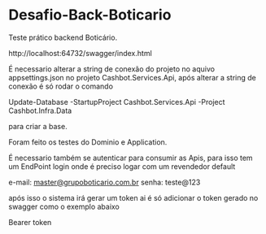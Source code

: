# Desafio-Back-Boticario

Teste prático backend Boticário.

http://localhost:64732/swagger/index.html

É necessario alterar a string de conexão do projeto no aquivo appsettings.json no projeto Cashbot.Services.Api, após alterar a string de conexão é só rodar o comando

Update-Database -StartupProject Cashbot.Services.Api -Project Cashbot.Infra.Data

para criar a base.

Foram feito os testes do Dominio e Application.

É necessario também se autenticar para consumir as Apis, para isso tem um EndPoint login onde é preciso logar com um revendedor default

e-mail: master@grupoboticario.com.br
senha: teste@123

após isso o sistema irá gerar um token ai é só adicionar o token gerado no swagger como o exemplo abaixo

Bearer token
 
